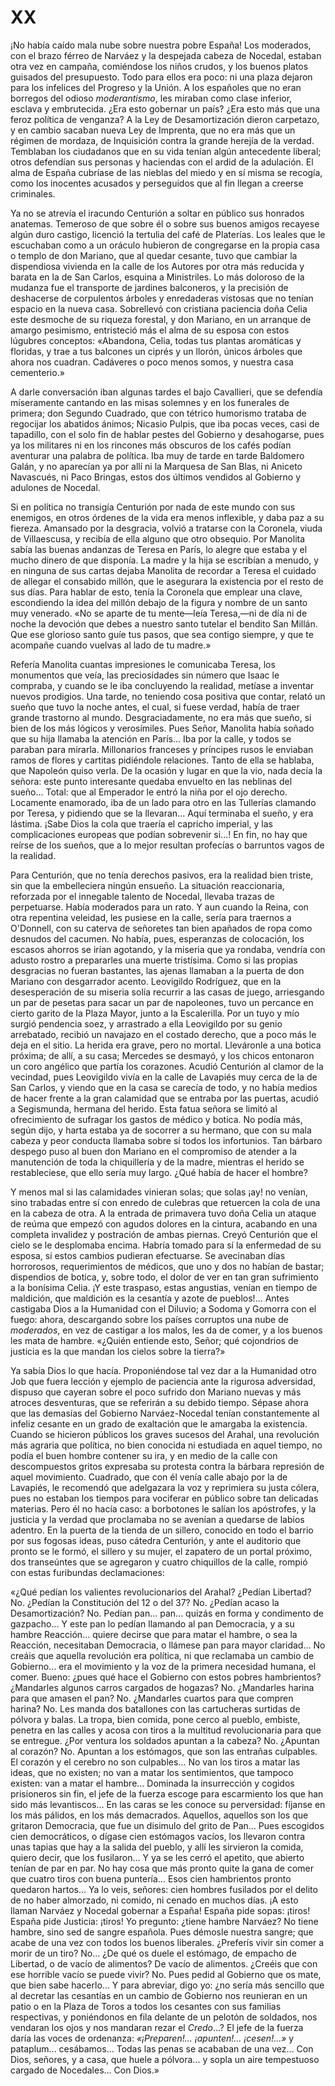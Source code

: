 # XX

¡No había caído mala nube sobre nuestra pobre España! Los moderados, con el
brazo férreo de Narváez y la despejada cabeza de Nocedal, estaban otra vez en
campaña, comiéndose los niños crudos, y los buenos platos guisados del
presupuesto. Todo para ellos era poco: ni una plaza dejaron para los infelices
del Progreso y la Unión. A los españoles que no eran borregos del odioso
*moderantismo*, les miraban como clase inferior, esclava y embrutecida.  ¿Era
esto gobernar un país? ¿Era esto más que una feroz política de venganza? A la
Ley de Desamortización dieron carpetazo, y en cambio sacaban nueva Ley de
Imprenta, que no era más que un régimen de mordaza, de Inquisición contra la
grande herejía de la verdad. Temblaban los ciudadanos que en su vida tenían
algún antecedente liberal; otros defendían sus personas y haciendas con el
ardid de la adulación. El alma de España cubríase de las nieblas del miedo y en
sí misma se recogía, como los inocentes acusados y perseguidos que al fin
llegan a creerse criminales.

Ya no se atrevía el iracundo Centurión a soltar en público sus honrados
anatemas. Temeroso de que sobre él o sobre sus buenos amigos recayese algún
duro castigo, licenció la tertulia del café de Platerías. Los leales que le
escuchaban como a un oráculo hubieron de congregarse en la propia casa o templo
de don Mariano, que al quedar cesante, tuvo que cambiar la dispendiosa vivienda
en la calle de los Autores por otra más reducida y barata en la de San Carlos,
esquina a Ministriles. Lo más doloroso de la mudanza fue el transporte de
jardines balconeros, y la precisión de deshacerse de corpulentos árboles
y enredaderas vistosas que no tenían espacio en la nueva casa. Sobrellevó con
cristiana paciencia doña Celia este desmoche de su riqueza forestal, y don
Mariano, en un arranque de amargo pesimismo, entristeció más el alma de su
esposa con estos lúgubres conceptos: «Abandona, Celia, todas tus plantas
aromáticas y floridas, y trae a tus balcones un ciprés y un llorón, únicos
árboles que ahora nos cuadran.  Cadáveres o poco menos somos, y nuestra casa
cementerio.»

A darle conversación iban algunas tardes el bajo Cavallieri, que se defendía
míseramente cantando en las misas solemnes y en los funerales de primera; don
Segundo Cuadrado, que con tétrico humorismo trataba de regocijar los abatidos
ánimos; Nicasio Pulpis, que iba pocas veces, casi de tapadillo, con el solo fin
de hablar pestes del Gobierno y desahogarse, pues ya los militares ni en los
rincones más obscuros de los cafés podían aventurar una palabra de política.
Iba muy de tarde en tarde Baldomero Galán, y no aparecían ya por allí ni la
Marquesa de San Blas, ni Aniceto Navascués, ni Paco Bringas, estos dos últimos
vendidos al Gobierno y adulones de Nocedal.

Si en política no transigía Centurión por nada de este mundo con sus enemigos,
en otros órdenes de la vida era menos inflexible, y daba paz a su fiereza.
Amansado por la desgracia, volvió a tratarse con la Coronela, viuda de
Villaescusa, y recibía de ella alguno que otro obsequio. Por Manolita sabía las
buenas andanzas de Teresa en París, lo alegre que estaba y el mucho dinero de
que disponía. La madre y la hija se escribían a menudo, y en ninguna de sus
cartas dejaba Manolita de recordar a Teresa el cuidado de allegar el consabido
millón, que le asegurara la existencia por el resto de sus días. Para hablar de
esto, tenía la Coronela que emplear una clave, escondiendo la idea del millón
debajo de la figura y nombre de un santo muy venerado. «No se aparte de tu
mente—leía Teresa,—ni de día ni de noche la devoción que debes a nuestro santo
tutelar el bendito San Millán. Que ese glorioso santo guíe tus pasos, que sea
contigo siempre, y que te acompañe cuando vuelvas al lado de tu madre.»

Refería Manolita cuantas impresiones le comunicaba Teresa, los monumentos que
veía, las preciosidades sin número que Isaac le compraba, y cuando se le iba
concluyendo la realidad, metíase a inventar nuevos prodigios. Una tarde, no
teniendo cosa positiva que contar, relató un sueño que tuvo la noche antes, el
cual, si fuese verdad, había de traer grande trastorno al mundo.
Desgraciadamente, no era más que sueño, si bien de los más lógicos
y verosímiles. Pues Señor, Manolita había soñado que su hija llamaba la
atención en París... Iba por la calle, y todos se paraban para mirarla.
Millonarios franceses y príncipes rusos le enviaban ramos de flores y cartitas
pidiéndole relaciones. Tanto de ella se hablaba, que Napoleón quiso verla. De
la ocasión y lugar en que la vio, nada decía la señora: este punto interesante
quedaba envuelto en las neblinas del sueño... Total: que al Emperador le entró
la niña por el ojo derecho. Locamente enamorado, iba de un lado para otro en
las Tullerías clamando por Teresa, y pidiendo que se la llevaran... Aquí
terminaba el sueño, y era lástima. ¡Sabe Dios la cola que traería el capricho
imperial, y las complicaciones europeas que podían sobrevenir si...! En fin, no
hay que reírse de los sueños, que a lo mejor resultan profecías o barruntos
vagos de la realidad.

Para Centurión, que no tenía derechos pasivos, era la realidad bien triste, sin
que la embelleciera ningún ensueño. La situación reaccionaria, reforzada por el
innegable talento de Nocedal, llevaba trazas de perpetuarse.  Había moderados
para un rato. Y aun cuando la Reina, con otra repentina veleidad, les pusiese
en la calle, sería para traernos a O'Donnell, con su caterva de señoretes tan
bien apañados de ropa como desnudos del cacumen.  No había, pues, esperanzas de
colocación, los escasos ahorros se irían agotando, y la miseria que ya rondaba,
vendría con adusto rostro a prepararles una muerte tristísima. Como si las
propias desgracias no fueran bastantes, las ajenas llamaban a la puerta de don
Mariano con desgarrador acento. Leovigildo Rodríguez, que en la desesperación
de su miseria solía recurrir a las casas de juego, arriesgando un par de
pesetas para sacar un par de napoleones, tuvo un percance en cierto garito de
la Plaza Mayor, junto a la Escalerilla. Por un tuyo y mío surgió pendencia
soez, y arrastrado a ella Leovigildo por su genio arrebatado, recibió un
navajazo en el costado derecho, que a poco más le deja en el sitio. La herida
era grave, pero no mortal. Lleváronle a una botica próxima; de allí, a su casa;
Mercedes se desmayó, y los chicos entonaron un coro angélico que partía los
corazones.  Acudió Centurión al clamor de la vecindad, pues Leovigildo vivía en
la calle de Lavapiés muy cerca de la de San Carlos, y viendo que en la casa se
carecía de todo, y no había medios de hacer frente a la gran calamidad que se
entraba por las puertas, acudió a Segismunda, hermana del herido. Esta fatua
señora se limitó al ofrecimiento de sufragar los gastos de médico y botica. No
podía más, según dijo, y harta estaba ya de socorrer a su hermano, que con su
mala cabeza y peor conducta llamaba sobre sí todos los infortunios. Tan bárbaro
despego puso al buen don Mariano en el compromiso de atender a la manutención
de toda la chiquillería y de la madre, mientras el herido se restableciese, que
ello sería muy largo. ¿Qué había de hacer el hombre?

Y menos mal si las calamidades vinieran solas; que solas ¡ay! no venían, sino
trabadas entre sí con enredo de culebras que retuercen la cola de una en la
cabeza de otra. A la entrada de primavera tuvo doña Celia un ataque de reúma
que empezó con agudos dolores en la cintura, acabando en una completa invalidez
y postración de ambas piernas. Creyó Centurión que el cielo se le desplomaba
encima. Habría tomado para sí la enfermedad de su esposa, si estos cambios
pudieran efectuarse. Se avecinaban días horrorosos, requerimientos de médicos,
que uno y dos no habían de bastar; dispendios de botica, y, sobre todo, el
dolor de ver en tan gran sufrimiento a la bonísima Celia. ¡Y este traspaso,
estas angustias, venían en tiempo de maldición, que maldición es la cesantía
y azote de pueblos!... Antes castigaba Dios a la Humanidad con el Diluvio;
a Sodoma y Gomorra con el fuego: ahora, descargando sobre los países corruptos
una nube de *moderados*, en vez de castigar a los malos, les da de comer,
y a los buenos les mata de hambre.  «¿Quién entiende esto, Señor; qué
cojondrios de justicia es la que mandan los cielos sobre la tierra?»

Ya sabía Dios lo que hacía. Proponiéndose tal vez dar a la Humanidad otro Job
que fuera lección y ejemplo de paciencia ante la rigurosa adversidad, dispuso
que cayeran sobre el poco sufrido don Mariano nuevas y más atroces desventuras,
que se referirán a su debido tiempo. Sépase ahora que las demasías del Gobierno
Narváez-Nocedal tenían constantemente al infeliz cesante en un grado de
exaltación que le amargaba la existencia. Cuando se hicieron públicos los
graves sucesos del Arahal, una revolución más agraria que política, no bien
conocida ni estudiada en aquel tiempo, no podía el buen hombre contener su ira,
y en medio de la calle con descompuestos gritos expresaba su protesta contra la
bárbara represión de aquel movimiento.  Cuadrado, que con él venía calle abajo
por la de Lavapiés, le recomendó que adelgazara la voz y reprimiera su justa
cólera, pues no estaban los tiempos para vociferar en público sobre tan
delicadas materias. Pero él no hacía caso: a borbotones le salían los
apóstrofes, y la justicia y la verdad que proclamaba no se avenían a quedarse
de labios adentro. En la puerta de la tienda de un sillero, conocido en todo el
barrio por sus fogosas ideas, puso cátedra Centurión, y ante el auditorio que
pronto se le formó, el sillero y su mujer, el zapatero de un portal próximo,
dos transeúntes que se agregaron y cuatro chiquillos de la calle, rompió con
estas furibundas declamaciones:

«¿Qué pedían los valientes revolucionarios del Arahal? ¿Pedían Libertad? No.
¿Pedían la Constitución del 12 o del 37? No. ¿Pedían acaso la Desamortización?
No. Pedían pan... pan... quizás en forma y condimento de gazpacho... Y este pan
lo pedían llamando al pan Democracia, y a su hambre Reacción... quiere decirse
que para matar el hambre, o sea la Reacción, necesitaban Democracia, o llámese
pan para mayor claridad... No creáis que aquella revolución era política, ni
que reclamaba un cambio de Gobierno...  era el movimiento y la voz de la
primera necesidad humana, el comer. Bueno: ¿pues qué hace el Gobierno con estos
pobres hambrientos? ¿Mandarles algunos carros cargados de hogazas? No.
¿Mandarles harina para que amasen el pan? No. ¿Mandarles cuartos para que
compren harina? No. Les manda dos batallones con las cartucheras surtidas de
pólvora y balas. La tropa, bien comida, pone cerco al pueblo, embiste, penetra
en las calles y acosa con tiros a la multitud revolucionaria para que se
entregue. ¿Por ventura los soldados apuntan a la cabeza? No. ¿Apuntan al
corazón? No. Apuntan a los estómagos, que son las entrañas culpables. El
corazón y el cerebro no son culpables... No van los tiros a matar las ideas,
que no existen; no van a matar los sentimientos, que tampoco existen: van
a matar el hambre... Dominada la insurrección y cogidos prisioneros sin fin, el
jefe de la fuerza escoge para escarmiento los que han sido más levantiscos...
En las caras se les conoce su perversidad: fíjanse en los más pálidos, en los
más demacrados. Aquellos, aquellos son los que gritaron Democracia, que fue un
disimulo del grito de Pan... Pues escogidos cien democráticos, o dígase cien
estómagos vacíos, los llevaron contra unas tapias que hay a la salida del
pueblo, y allí les sirvieron la comida, quiero decir, que los fusilaron... Y ya
se les cerró el apetito, que abierto tenían de par en par. No hay cosa que más
pronto quite la gana de comer que cuatro tiros con buena puntería... Esos cien
hambrientos pronto quedaron hartos... Ya lo veis, señores: cien hombres
fusilados por el delito de no haber almorzado, ni comido, ni cenado en muchos
días. ¡A esto llaman Narváez y Nocedal gobernar a España! España pide sopas:
¡tiros! España pide Justicia: ¡tiros! Yo pregunto: ¿tiene hambre Narváez? No
tiene hambre, sino sed de sangre española. Pues démosle nuestra sangre; que
acabe de una vez con todos los buenos liberales. ¿Preferís vivir sin comer
a morir de un tiro? No... ¿De qué os duele el estómago, de empacho de Libertad,
o de vacío de alimentos? De vacío de alimentos. ¿Creéis que con ese horrible
vacío se puede vivir? No. Pues pedid al Gobierno que os mate, que bien sabe
hacerlo... Y para abreviar, digo yo: ¿no sería más sencillo que al decretar las
cesantías en un cambio de Gobierno nos reunieran en un patio o en la Plaza de
Toros a todos los cesantes con sus familias respectivas, y poniéndonos en fila
delante de un pelotón de soldados, nos vendaran los ojos y nos mandaran rezar
el *Credo*...? El jefe de la fuerza daría las voces de ordenanza:
*«¡Preparen!... ¡apunten!... ¡cesen!...»* y pataplum... cesábamos... Todas las
penas se acababan de una vez... Con Dios, señores, y a casa, que huele
a pólvora... y sopla un aire tempestuoso cargado de Nocedales... Con Dios.»

